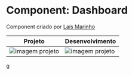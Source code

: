 # Component: Dashboard

Component criado por [Laís Marinho](https://github.com/FelipeGabriel7/)

|  Projeto | Desenvolvimento |
|----------|-----------------|
| ![imagem projeto](https://github.com/desafiosdev/frontend/blob/main/components/dashboard/src/pedido.png?raw=true) | ![imagem projeto](https://github.com/desafiosdev/frontend/blob/main/components/dashboard/src/screenshot.png?raw=true) |
g